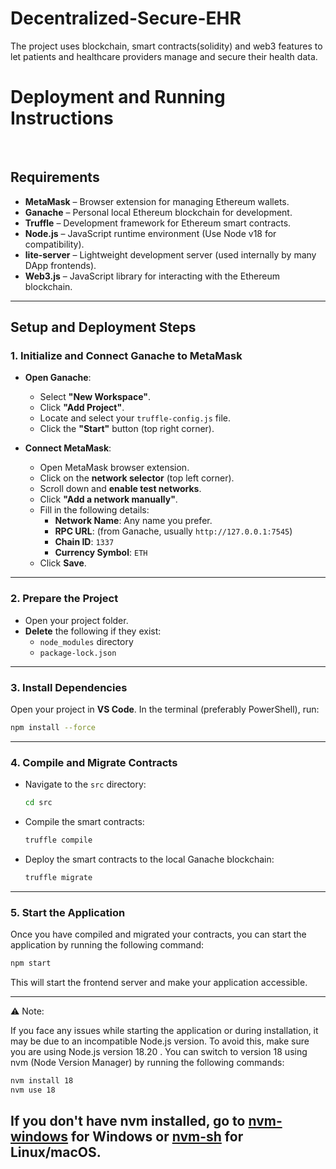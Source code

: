 # Decentralized-Secure-EHR
The project uses blockchain, smart contracts(solidity) and web3 features to let patients and healthcare providers manage and secure their health data. 
# Deployment and Running Instructions

&nbsp;

## Requirements

- **MetaMask** – Browser extension for managing Ethereum wallets.
- **Ganache** – Personal local Ethereum blockchain for development.
- **Truffle** – Development framework for Ethereum smart contracts.
- **Node.js** – JavaScript runtime environment (Use Node v18 for compatibility).
- **lite-server** – Lightweight development server (used internally by many DApp frontends).
- **Web3.js** – JavaScript library for interacting with the Ethereum blockchain.

---

## Setup and Deployment Steps

### 1. Initialize and Connect Ganache to MetaMask

- **Open Ganache**:
  - Select **"New Workspace"**.
  - Click **"Add Project"**.
  - Locate and select your `truffle-config.js` file.
  - Click the **"Start"** button (top right corner).

- **Connect MetaMask**:
  - Open MetaMask browser extension.
  - Click on the **network selector** (top left corner).
  - Scroll down and **enable test networks**.
  - Click **"Add a network manually"**.
  - Fill in the following details:
    - **Network Name**: Any name you prefer.
    - **RPC URL**: (from Ganache, usually `http://127.0.0.1:7545`)
    - **Chain ID**: `1337`
    - **Currency Symbol**: `ETH`
  - Click **Save**.

---

### 2. Prepare the Project

- Open your project folder.
- **Delete** the following if they exist:
  - `node_modules` directory
  - `package-lock.json`

---

### 3. Install Dependencies

Open your project in **VS Code**. In the terminal (preferably PowerShell), run:

```bash
npm install --force
```

---

### 4. Compile and Migrate Contracts

- Navigate to the `src` directory:

  ```bash
  cd src
  ```
- Compile the smart contracts:
  
  ```bash
  truffle compile
  ```
- Deploy the smart contracts to the local Ganache blockchain:

  ```bash
  truffle migrate
  ```
---
### 5. Start the Application

Once you have compiled and migrated your contracts, you can start the application by running the following command:

```bash
npm start
```
This will start the frontend server and make your application accessible.

---

⚠️ Note: 

If you face any issues while starting the application or during installation, it may be due to an incompatible Node.js version.
To avoid this, make sure you are using Node.js version 18.20 . You can switch to version 18 using nvm (Node Version Manager) by running the following commands:

```bash
nvm install 18
nvm use 18
```
If you don't have nvm installed, go to [nvm-windows](https://github.com/coreybutler/nvm-windows) for Windows or [nvm-sh](https://github.com/nvm-sh/nvm) for Linux/macOS.
---

